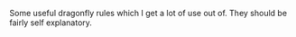 Some useful dragonfly rules which I get a lot of use out of. They should be fairly self explanatory.